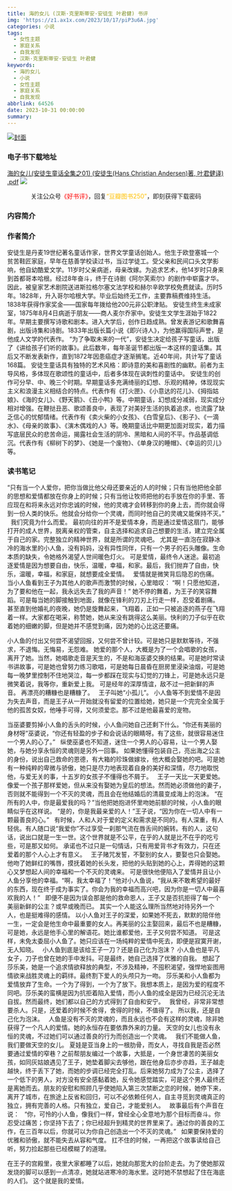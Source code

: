 ```yaml
---
title: 海的女儿 (汉斯·克里斯蒂安·安徒生 叶君健) 书评
img: 'https://z1.ax1x.com/2023/10/17/piP3u6A.jpg'
categories: 小说
tags:
  - 女性主题
  - 家庭关系
  - 自我发现
  - 汉斯·克里斯蒂安·安徒生 叶君健
keywords:
  - 海的女儿
  - 小说
  - 女性主题
  - 家庭关系
  - 自我发现
abbrlink: 64526
date: 2023-10-31 00:00:00
summary:
---
```


[![封面](https://z1.ax1x.com/2023/10/17/piP3u6A.jpg)]()
### 电子书下载地址
[海的女儿(安徒生童话全集之01) (安徒生(Hans Christian Andersen)著, 叶君健译) .pdf](https://url57.ctfile.com/f/23765157-960785805-ff6aef)
![](https://cdn.jsdelivr.net/gh/Deep-Heart/picx-images-hosting@master/WeChat/wechat_mp_large.6xheshb4rok0.webp)
<center>关注公众号<font color="#ff0000">《好书评》</font>，回复<font color="#ffc000">“豆瓣图书250”</font>，即刻获得下载密码</center>

### 内容简介


### 作者简介
安徒生是丹麦19世纪著名童话作家，世界文学童话创始人。他生于欧登塞城一个贫苦鞋匠家庭，早年在慈善学校读过书，当过学徒工。受父亲和民间口头文学影响，他自幼酷爱文学。11岁时父亲病逝，母亲改嫁。为追求艺术，他14岁时只身来到首都哥本哈根。经过8年奋斗，终于在诗剧《阿尔芙索尔》的剧作中崭露才华。因此，被皇家艺术剧院送进斯拉格尔塞文法学校和赫尔辛欧学校免费就读。历时5年。1828年，升入哥尔哈根大学。毕业后始终无工作，主要靠稿费维持生活。1838年获得作家奖金——国家每年拨给他200元非公职津贴。    安徒生终生未成家室，1875年8月4日病逝于朋友——商人麦尔乔家中。安徒生文学生涯始于1822年。早期主要撰写诗歌和剧本。进入大学后，创作日趋成熟。曾发表游记和歌舞喜剧，出版诗集和诗剧。1833年出版长篇小说《即兴诗人》，为他赢得国际声誉，是他成人文学的代表作。    “为了争取未来的一代”，安徒生决定给孩子写童话，出版了《讲给孩子们听的故事》。此后数年，每年圣诞节都出版一本这样的童话集。其后又不断发表新作，直到1872年因患癌症才逐渐搁笔。近40年间，共计写了童话168篇。    安徒生童话具有独特的艺术风格：即诗意的美和喜剧性的幽默。前者为主导风格，多体现在歌颂性的童话中，后者多体现在讽刺性的童话中。    安徒生的创作可分早、中、晚三个时期。早期童话多充满绮丽的幻想、乐观的精神，体现现实主义和浪漫主义相结合的特点。代表作有《打火匣》、《小意达的花儿》、《拇指姑娘》、《海的女儿》、《野天鹅》、《丑小鸭》等。中期童话，幻想成分减弱，现实成分相对增强。在鞭挞丑恶、歌颂善良中，表现了对美好生活的执着追求，也流露了缺乏信心的忧郁情绪。代表作有《卖火柴的小女孩》、《白雪皇后》、《影子》、《一滴水》、《母亲的故事》、《演木偶戏的人》等。晚期童话比中期更加面对现实，着力描写底层民众的悲苦命运，揭露社会生活的阴冷、黑暗和人间的不平。作品基调低沉。代表作有《柳树下的梦》、《她是一个废物》、《单身汉的睡帽》、《幸运的贝儿》等。

### 读书笔记
“只有当一个人爱你，把你当做比他父母还要亲近的人的时候；只有当他把他全部的思想和爱情都放在你身上的时候；只有当他让牧师把他的右手放在你的手里、答应现在和将来永远对你忠诚的时候，他的灵魂才会转移到你的身上去，而你就会得到一份人类的快乐。他就会分给你一个灵魂，而同时他自己的灵魂又能保持不灭。”
 
我们究竟为什么而爱。
最初向往的并不是爱情本身，而是通过爱情这扇门，能够打开的成人世界，脱离亲权的管束，自主选择和追求自己想要的生活，建立完全属于自己的家。完整独立的精神世界，就是所谓的灵魂吧。
尤其是一直泡在寂静冰冷的海水里的小人鱼，没有妈妈，没有异性同伴，只有一个男子的石头雕像。生命本质的缺失，令她格外渴望人世间暖色灯火。
可是爱情，最终令人迷途。最初追逐爱情是因为想要自由，快乐，温暖，幸福，和家。最后，我们抛弃了自由，快乐，温暖，幸福，和家庭，就想要成全爱情。
 
爱情就是微笑背后隐忍的伤痛。
 
当小人鱼看到王子为其他人的歌声而激赞的时候，心里暗叹：
“啊！只愿他知道，为了要和他在一起，我永远失去了我的声音！”
她不停的舞着，为王子的笑容舞蹈。可是每当她的脚接触到地面，就像在锋利的刀刃上行走一样，忍受着剧痛。
甚至直到他婚礼的夜晚，她仍是旋舞起来，飞翔着，正如一只被追逐的燕子在飞翔着一样。大家都在喝采，称赞她，她从来没有跳得这么美丽。快利的刀子似乎在砍着她的细嫩的脚，但是她并不感觉到痛，因为她的心比这还要痛。

小人鱼的付出又何尝不渴望回报，又何尝不曾计较。可是她只是默默等待，不强求，不退悔。无悔易，无怨难。
她爱的那个人，大概是为了一个会唱歌的女孩，离开了她。当然，她唱歌走音是天生的，不是和海巫婆交换的结果。可是她时常读书讲故事，可是她也曾努力练习歌唱，可是她每日晨昏在厨房里浸染油烟，可是她每一晚梦里控制不住地哭泣，每一步都踩在现实与幻觉的刀锋上，可是她永远只是微笑着说，我等你，重新爱上我。
可是经年的深厚情谊，敌不过一把新鲜的声音。
再漂亮的糟糠也是糟糠了。
 
王子叫她“小孤儿”。
小人鱼等不到爱情不是因为失去声音，而是王子从一开始就没有留爱的位置给她，她只是一个完完全全属于他的孤苦女奴，他唾手可得，又何须爱恋。那不过是他最喜爱的宠物。

当巫婆要剪掉小人鱼的舌头的时候，小人鱼问她自己还剩下什么。“你还有美丽的身材呀”巫婆说，“你还有轻盈的步子和会说话的眼睛呀。有了这些，就很容易迷住一个男人的心了。”
 
纵使巫婆也不知道，迷住一个男人的心容易，让一个男人娶她，与她分享永恒的灵魂则是另外一回事。
如果她懂得包装自己，亮出海之公主的身份，说出自己救命的恩德，有大箱的珍珠做嫁妆，他大概会娶她的吧。可是她有一种纯粹的卑微与骄傲，她只是尽力地表现着自身的美好和深情，尽力地取悦他，与爱无关的事，十五岁的女孩子不懂得也不屑于。
 
王子一天比一天更爱她。像爱一个孩子那样爱她，但从来没有娶她为皇后的想法。然而她必须做他的妻子，否则就不能得到一个不灭的灵魂，而且会在他结婚后的清晨变成海上的泡沫。
“在所有的人中，你是最爱我的吗？”当他把她抱进怀里吻她前额的时候，小人鱼的眼睛似乎在这样说。
“是的，你是我最亲爱的人！”王子说，“因为你在一切人中有一颗最善良的心。”
 
有时候，人和人对于爱的定义和需求是不同的。有人深重，有人轻佻。有人随口说“我爱你”不过享受一刹那气流在唇舌间的婉转。有的人，这句话，说出口就是一生一世。这个世界就是不公平，在乎的人就是比不在乎的吃亏些，可是那又如何。
承诺也不过只是一句情话，只有用爱背书才有效力，只在还爱着的那个人心上才有意义。
 
王子赌咒发誓，不娶别的女人，要娶也只会娶她。他吻了她鲜红的嘴唇，摸抚着她的长头发，把他的头贴到她的心上，弄得她的这颗心又梦想起人间的幸福和一个不灭的灵魂来。
可是很快他便陷入了爱情并且让小人鱼分享他的幸福。“啊，我太幸福了！”他对小人鱼说，“我从来不敢希望的最好的东西，现在终于成为事实了。你会为我的幸福而高兴吧，因为你是一切人中最喜欢我的人！”
 
即便不是因为误会那是他的救命恩人，王子又是否抗拒得了每一个美丽新鲜的公主？或早或晚而已。
其实一个人能这么理所当然地对待另外一个人，也是挺难得的感情。
以小人鱼对王子的深爱，如果她不死去，默默的陪伴他一生，一定会是他生命中最重要的女人。再美丽的公主娶回来，最后不也是糟糠，可是她，永远是他手心里的解语花。她比谁都爱他，王子又何尝不知道。
可是这样，未免太委屈小人鱼了。她只应该在一场纯粹的爱情中死去，即便是寂寞开谢，无人知晓。
 
小人鱼到底是该给王子一刀？还是自己化为泡沫？
小人鱼也是平凡女子，刀子也曾在她的手中发抖。可是最终，她自己选择了优雅的自我。
想起了莎乐美，她是一个追求情欲释放的典型，不涉及精神，不囤积渴望，强悍地妄图用情欲来战胜灵魂上的羁绊。最终割下爱人的头颅只为一吻。
莎乐美和小人鱼都为爱情放弃了生命。一个为了得到，一个为了放下。我想本质上，是因为爱的程度不同吧。莎乐美的蛮横是因为抗拒着陷入爱情，而小人鱼的成全是因为已经沉沦无法自拔。然而最终，她们都以自己的方式得到了自由和安宁。
 
我曾经，非常非常想要杀人。只是，还爱着的时候不舍得，舍得的时候，不值得了。
所以我，还是自己化为泡沫。
 
人鱼是没有不灭的灵魂的，而且永远也不会有这样的灵魂，除非她获得了一个凡人的爱情。她的永恒存在要依靠外来的力量。
天空的女儿也没有永恒的灵魂，不过她们可以通过善良的行为而创造出一个灵魂。
 
我们不能做人鱼，我们要做天空的女儿。
夏娃是亚当身上的一根肋骨，而女人，寻找自我是否必然要通过爱情的窄巷？之前帮朋友编过一个故事，大抵是，一个身世凄苦的美丽女孩，如同灰姑娘遇见了王子，她垫着脚尖去够他，跟在他身后亦步亦趋，王子越走越快，终于丢下了她，而她的步调已经完全打乱。后来她努力成为了公主，选择了一个低下的男人，对方没有安全感黏着她，反令她感觉踏实，可是这个男人最终还是离她而去。朋友的安慰和照顾几乎使她陷入第三次禁断之恋的时候，她停下来，离开了城市，在旅途上反省和回归，可以不必依赖任何人，自主寻觅到灵魂真正的独立，拥有完善的人格。只有独立，爱自己，才能爱别人。
 
故事最后有个声音在说：
 
“你，可怜的小人鱼，像我们一样，曾经全心全意地为那个目标而奋斗。你忍受过痛苦；你坚持下去了；你已经超升到精灵的世界里来了。通过你的善良的工作，在三百年以后，你就可以为你自己创造出一个不灭的灵魂。”
 
如果要保持爱的优雅和骄傲，就不能失去从容和气度。
扛不住的时候，一再把这个故事读给自己听，努力捡起那些已经模糊了的道理。

在王子的宫殿里，夜里大家都睡了以后，她就向那宽大的台阶走去。为了使她那双发烧的脚可以感到一点清凉，她就站进寒冷的海水里。这时她不禁想起了住在海底的人们。
这个就是我的爱情。
